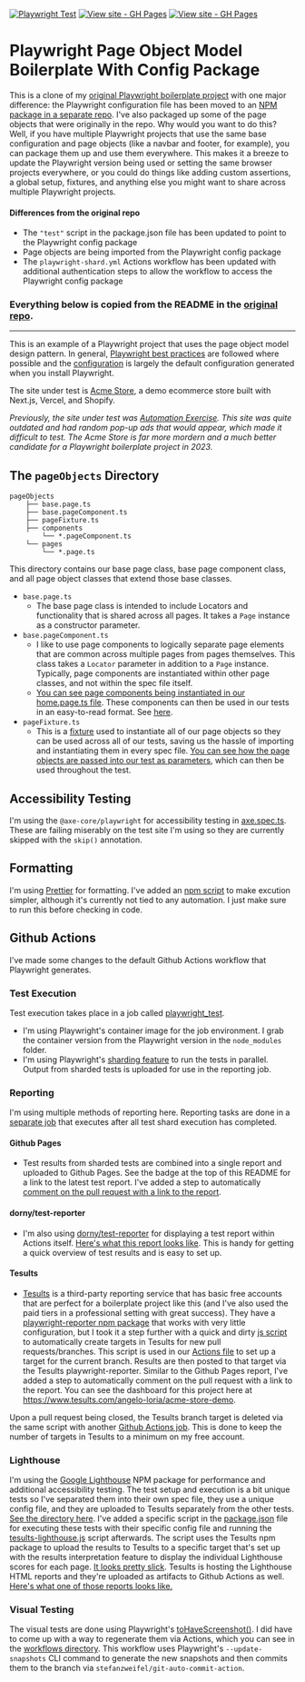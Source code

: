 [![Playwright Test](https://github.com/angelo-loria/playwright-boilerplate-using-package/actions/workflows/playwright-shard.yml/badge.svg?branch=main)](https://github.com/angelo-loria/playwright-boilerplate-using-package/actions/workflows/playwright-shard.yml)
[![View site - GH Pages](https://img.shields.io/badge/View_Latest_Test_Report-Github_Pages-9F2B68)](https://angelo-loria.github.io/playwright-boilerplate-using-package/)
[![View site - GH Pages](https://img.shields.io/badge/View_Dashboard-Tesults-398cdb)](https://www.tesults.com/angelo-loria/acme-store-demo)

# Playwright Page Object Model Boilerplate With Config Package
This is a clone of my [original Playwright boilerplate project](https://github.com/angelo-loria/playwright-boilerplate) with one major difference: the Playwright configuration file has been moved to an [NPM package in a separate repo](https://github.com/angelo-loria/playwright-config-package-boilerplate). I've also packaged up some of the page objects that were originally in the repo. Why would you want to do this? Well, if you have multiple Playwright projects that use the same base configuration and page objects (like a navbar and footer, for example), you can package them up and use them everywhere. This makes it a breeze to update the Playwright version being used or setting the same browser projects everywhere, or you could do things like adding custom assertions, a global setup, fixtures, and anything else you might want to share across multiple Playwright projects. 

#### Differences from the original repo
* The `"test"` script in the package.json file has been updated to point to the Playwright config package
* Page objects are being imported from the Playwright config package
* The `playwright-shard.yml` Actions workflow has been updated with additional authentication steps to allow the workflow to access the Playwright config package


### Everything below is copied from the README in the [original repo](https://github.com/angelo-loria/playwright-boilerplate).
-----------------------------------------------

This is an example of a Playwright project that uses the page object model design pattern. In general, [Playwright best practices](https://playwright.dev/docs/best-practices) are followed where possible and the [configuration](https://github.com/angelo-loria/playwright-boilerplate/blob/main/playwright.config.ts) is largely the default configuration generated when you install Playwright. 

The site under test is [Acme Store](https://demo.vercel.store/), a demo ecommerce store built with Next.js, Vercel, and Shopify. 

*Previously, the site under test was [Automation Exercise](https://www.automationexercise.com/). This site was quite outdated and had random pop-up ads that would appear, which made it difficult to test. The Acme Store is far more mordern and a much better candidate for a Playwright boilerplate project in 2023.*

## The `pageObjects` Directory
    pageObjects
        ├── base.page.ts
        ├── base.pageComponent.ts
        ├── pageFixture.ts
        ├── components
            └── *.pageComponent.ts
        └── pages
            └── *.page.ts

This directory contains our base page class, base page component class, and all page object classes that extend those base classes.

* `base.page.ts`
    * The base page class is intended to include Locators and functionality that is shared across all pages. It takes a `Page` instance as a constructor parameter. 
* `base.pageComponent.ts`
    * I like to use page components to logically separate page elements that are common across multiple pages from pages themselves. This class takes a `Locator` parameter in addition to a `Page` instance. Typically, page components are instantiated within other page classes, and not within the spec file itself. 
    * [You can see page components being instantiated in our home.page.ts file](https://github.com/angelo-loria/playwright-boilerplate/blob/main/pageObjects/pages/home.page.ts#L7). These components can then be used in our tests in an easy-to-read format. See [here](https://github.com/angelo-loria/playwright-boilerplate/blob/main/tests/e2e/productSearch.spec.ts#L9).
* `pageFixture.ts`
    * This is a [fixture](https://playwright.dev/docs/test-fixtures) used to instantiate all of our page objects so they can be used across all of our tests, saving us the hassle of importing and instantiating them in every spec file. [You can see how the page objects are passed into our test as parameters](https://github.com/angelo-loria/playwright-boilerplate/blob/main/tests/e2e/productSearch.spec.ts#L4), which can then be used throughout the test.

## Accessibility Testing
I'm using the `@axe-core/playwright` for accessibility testing in [axe.spec.ts](https://github.com/angelo-loria/playwright-boilerplate/blob/main/tests/accessibility/axe.spec.ts). These are failing miserably on the test site I'm using so they are currently skipped with the `skip()` annotation.

## Formatting
I'm using [Prettier](https://prettier.io/) for formatting. I've added an [npm script](https://github.com/angelo-loria/playwright-boilerplate/blob/main/package.json#L7) to make excution simpler, although it's currently not tied to any automation. I just make sure to run this before checking in code.

## Github Actions
I've made some changes to the default Github Actions workflow that Playwright generates.

### Test Execution
Test execution takes place in a job called [playwright_test](https://github.com/angelo-loria/playwright-boilerplate/blob/main/.github/workflows/playwright-shard.yml).
* I'm using Playwright's container image for the job environment. I grab the container version from the Playwright version in the `node_modules` folder.
* I'm using Playwright's [sharding feature](https://playwright.dev/docs/test-shardinghttps://playwright.dev/docs/test-sharding) to run the tests in parallel. Output from sharded tests is uploaded for use in the reporting job. 

### Reporting
I'm using multiple methods of reporting here. Reporting tasks are done in a [separate job](https://github.com/angelo-loria/playwright-boilerplate/blob/main/.github/workflows/playwright-shard.yml#L84) that executes after all test shard execution has completed. 

#### Github Pages
* Test results from sharded tests are combined into a single report and uploaded to Github Pages. See the badge at the top of this README for a link to the latest test report. I've added a step to automatically [comment on the pull request with a link to the report](https://github.com/angelo-loria/playwright-boilerplate/pull/11#issuecomment-1792545629).

#### dorny/test-reporter
* I'm also using [dorny/test-reporter](https://github.com/dorny/test-reporter) for displaying a test report within Actions itself. [Here's what this report looks like](https://github.com/angelo-loria/playwright-boilerplate/actions/runs/6747111338/job/18342580846). This is handy for getting a quick overview of test results and is easy to set up.

#### Tesults

* [Tesults](https://www.tesults.com/) is a third-party reporting service that has basic free accounts that are perfect for a boilerplate project like this (and I've also used the paid tiers in a professional setting with great success). They have a [playwright-reporter npm package](https://www.tesults.com/docs/playwright) that works with very little configuration, but I took it a step further with a quick and dirty [js script](https://github.com/angelo-loria/playwright-boilerplate/blob/main/feat/acme-store-refactor/.scripts/create-delete-branch-target.js) to automatically create targets in Tesults for new pull requests/branches. This script is used in our [Actions file](https://github.com/angelo-loria/playwright-boilerplate/blob/main/.github/workflows/playwright-shard.yml#L45) to set up a target for the current branch. Results are then posted to that target via the Tesults playwright-reporter. Similar to the Github Pages report, I've added a step to automatically comment on the pull request with a link to the report. You can see the dashboard for this project here at https://www.tesults.com/angelo-loria/acme-store-demo.

Upon a pull request being closed, the Tesults branch target is deleted via the same script with another [Github Actions job](https://github.com/angelo-loria/playwright-boilerplate/blob/main/feat/acme-store-refactor/.github/workflows/delete-tesults-target.yml). This is done to keep the number of targets in Tesults to a minimum on my free account. 

### Lighthouse
I'm using the [Google Lighthouse](https://developers.google.com/web/tools/lighthouse) NPM package for performance and additional accessibility testing. The test setup and execution is a bit unique tests so I've separated them into their own spec file, they use a unique config file, and they are uploaded to Tesults separately from the other tests. [See the directory here](https://github.com/angelo-loria/playwright-boilerplate/tree/main/tests/lighthouse). I've added a specific script in the [package.json](https://github.com/angelo-loria/playwright-boilerplate/blob/main/package.json) file for executing these tests with their specific config file and running the [tesults-lighthouse.js](https://github.com/angelo-loria/playwright-boilerplate/blob/main/.scripts/tesults-lighthouse.js) script afterwards. The script uses the Tesults npm package to upload the results to Tesults to a specific target that's set up with the results interpretation feature to display the individual Lighthouse scores for each page. [It looks pretty slick](https://www.tesults.com/angelo-loria/acme-store-demo/lighthouse). Tesults is hosting the Lighthouse HTML reports and they're uploaded as artifacts to Github Actions as well. [Here's what one of those reports looks like.](https://www.tesults.com/results/files/pdl30/48242328-a7eb-4ab4-8065-3a3686634e5c-1701748288944-1701750294894-0/0/about.html)

### Visual Testing
The visual tests are done using Playwright's [toHaveScreenshot()](https://playwright.dev/docs/test-snapshots). I did have to come up with a way to regenerate them via Actions, which you can see in the [workflows directory](https://github.com/angelo-loria/playwright-boilerplate/blob/main/.github/workflows/update-snapshot.yml). This workflow uses Playwright's `--update-snapshots` CLI command to generate the new snapshots and then commits them to the branch via `stefanzweifel/git-auto-commit-action`.

